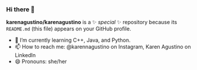 ### Hi there 👋


**karenagustino/karenagustino** is a ✨ _special_ ✨ repository because its `README.md` (this file) appears on your GitHub profile.


- 🌱 I’m currently learning C++, Java, and Python.
- 📫 How to reach me: @karennagustino on Instagram, Karen Agustino on LinkedIn
- 😄 Pronouns: she/her


